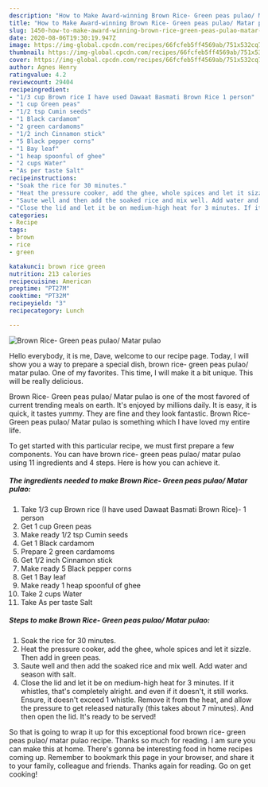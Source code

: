 ```yaml
---
description: "How to Make Award-winning Brown Rice- Green peas pulao/ Matar pulao"
title: "How to Make Award-winning Brown Rice- Green peas pulao/ Matar pulao"
slug: 1450-how-to-make-award-winning-brown-rice-green-peas-pulao-matar-pulao
date: 2020-08-06T19:30:19.947Z
image: https://img-global.cpcdn.com/recipes/66fcfeb5ff4569ab/751x532cq70/brown-rice-green-peas-pulao-matar-pulao-recipe-main-photo.jpg
thumbnail: https://img-global.cpcdn.com/recipes/66fcfeb5ff4569ab/751x532cq70/brown-rice-green-peas-pulao-matar-pulao-recipe-main-photo.jpg
cover: https://img-global.cpcdn.com/recipes/66fcfeb5ff4569ab/751x532cq70/brown-rice-green-peas-pulao-matar-pulao-recipe-main-photo.jpg
author: Agnes Henry
ratingvalue: 4.2
reviewcount: 29404
recipeingredient:
- "1/3 cup Brown rice I have used Dawaat Basmati Brown Rice 1 person"
- "1 cup Green peas"
- "1/2 tsp Cumin seeds"
- "1 Black cardamom"
- "2 green cardamoms"
- "1/2 inch Cinnamon stick"
- "5 Black pepper corns"
- "1 Bay leaf"
- "1 heap spoonful of ghee"
- "2 cups Water"
- "As per taste Salt"
recipeinstructions:
- "Soak the rice for 30 minutes."
- "Heat the pressure cooker, add the ghee, whole spices and let it sizzle. Then add in green peas."
- "Saute well and then add the soaked rice and mix well. Add water and season with salt."
- "Close the lid and let it be on medium-high heat for 3 minutes. If it whistles, that&#39;s completely alright. and even if it doesn&#39;t, it still works. Ensure, it doesn&#39;t exceed 1 whistle. Remove it from the heat, and allow the pressure to get released naturally (this takes about 7 minutes). And then open the lid. It&#39;s ready to be served!"
categories:
- Recipe
tags:
- brown
- rice
- green

katakunci: brown rice green 
nutrition: 213 calories
recipecuisine: American
preptime: "PT27M"
cooktime: "PT32M"
recipeyield: "3"
recipecategory: Lunch

---
```



![Brown Rice- Green peas pulao/ Matar pulao](https://img-global.cpcdn.com/recipes/66fcfeb5ff4569ab/751x532cq70/brown-rice-green-peas-pulao-matar-pulao-recipe-main-photo.jpg)

Hello everybody, it is me, Dave, welcome to our recipe page. Today, I will show you a way to prepare a special dish, brown rice- green peas pulao/ matar pulao. One of my favorites. This time, I will make it a bit unique. This will be really delicious.

Brown Rice- Green peas pulao/ Matar pulao is one of the most favored of current trending meals on earth. It's enjoyed by millions daily. It is easy, it is quick, it tastes yummy. They are fine and they look fantastic. Brown Rice- Green peas pulao/ Matar pulao is something which I have loved my entire life.




To get started with this particular recipe, we must first prepare a few components. You can have brown rice- green peas pulao/ matar pulao using 11 ingredients and 4 steps. Here is how you can achieve it.

<!--inarticleads1-->

##### The ingredients needed to make Brown Rice- Green peas pulao/ Matar pulao:

1. Take 1/3 cup Brown rice (I have used Dawaat Basmati Brown Rice)- 1 person
1. Get 1 cup Green peas
1. Make ready 1/2 tsp Cumin seeds
1. Get 1 Black cardamom
1. Prepare 2 green cardamoms
1. Get 1/2 inch Cinnamon stick
1. Make ready 5 Black pepper corns
1. Get 1 Bay leaf
1. Make ready 1 heap spoonful of ghee
1. Take 2 cups Water
1. Take As per taste Salt




<!--inarticleads2-->

##### Steps to make Brown Rice- Green peas pulao/ Matar pulao:

1. Soak the rice for 30 minutes.
1. Heat the pressure cooker, add the ghee, whole spices and let it sizzle. Then add in green peas.
1. Saute well and then add the soaked rice and mix well. Add water and season with salt.
1. Close the lid and let it be on medium-high heat for 3 minutes. If it whistles, that&#39;s completely alright. and even if it doesn&#39;t, it still works. Ensure, it doesn&#39;t exceed 1 whistle. Remove it from the heat, and allow the pressure to get released naturally (this takes about 7 minutes). And then open the lid. It&#39;s ready to be served!




So that is going to wrap it up for this exceptional food brown rice- green peas pulao/ matar pulao recipe. Thanks so much for reading. I am sure you can make this at home. There's gonna be interesting food in home recipes coming up. Remember to bookmark this page in your browser, and share it to your family, colleague and friends. Thanks again for reading. Go on get cooking!
